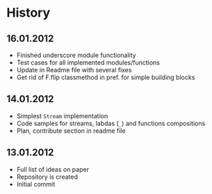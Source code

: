 # History

## 16.01.2012 

* Finished underscore module functionality
* Test cases for all implemented modules/functions
* Update in Readme file with several fixes
* Get rid of F.flip classmethod in pref. for simple building blocks

## 14.01.2012

* Simplest `Stream` implementation
* Code samples for streams, labdas (`_`) and functions compositions
* Plan, contribute section in readme file

## 13.01.2012

* Full list of ideas on paper 
* Repository is created
* Initial commit